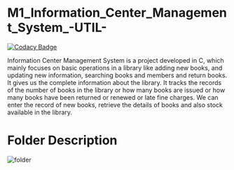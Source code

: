 # M1_Information_Center_Management_System_-UTIL-

[![Codacy Badge](https://api.codacy.com/project/badge/Grade/945ed331aa6f41e180945a7e82d51abc)](https://app.codacy.com/gh/Koushika-B/M1_Information_Center_Management_System_-UTIL-?utm_source=github.com&utm_medium=referral&utm_content=Koushika-B/M1_Information_Center_Management_System_-UTIL-&utm_campaign=Badge_Grade_Settings)

Information Center Management System is a project developed in C, which mainly focuses on basic operations in a library like adding new books, and updating new information, searching books and members and return books. It gives us the complete information about the library. It tracks the records of the number of books in the library or how many books are issued or how many books have been returned or renewed or late fine charges. We can enter the record of new books, retrieve the details of books and also stock available in the library.

# Folder Description

![folder](https://user-images.githubusercontent.com/98836479/153466606-30a56bd4-ee59-46a3-8fd2-fda5c0d86062.PNG)

